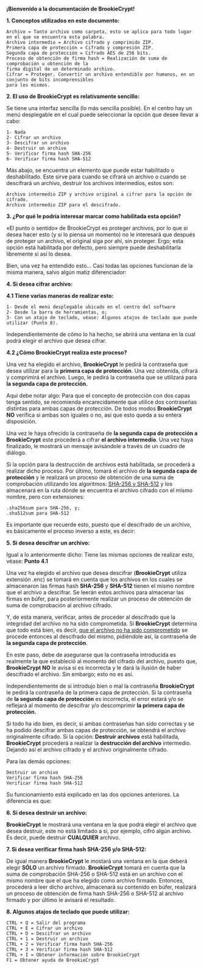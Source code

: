 **¡Bienvenido a la documentación de BrookieCrypt!**

**1. Conceptos utilizados en este documento:**
```
Archivo = Tanto archivo como carpeta, esto se aplica para todo lugar en el que se encuentra esta palabra.
Archivo intermedio = Archivo cifrado y comprimido ZIP.
Primera capa de protección = Cifrado y compresión ZIP.
Segunda capa de protección = Cifrado AES de 256 bits.
Proceso de obtención de firma hash = Realización de suma de comprobación u obtención de la
firma digital de un determinado archivo.
Cifrar = Proteger. Convertir un archivo entendible por humanos, en un conjunto de bits incomprensibles
para los mismos.
```

**2. El uso de BrookieCrypt es relativamente sencillo:**

Se tiene una interfaz sencilla (lo más sencilla posible).
En el centro hay un menú desplegable en el cual puede seleccionar la opción que desee llevar a cabo:
```
1- Nada
2- Cifrar un archivo
3- Descifrar un archivo
4- Destruir un archivo
5- Verificar firma hash SHA-256
6- Verificar firma hash SHA-512
```

Más abajo, se encuentra un elemento que puede estar habilitado o deshabilitado. Este sirve para cuando se
cifrará un archivo o cuando se descifrará un archivo, destruir los archivos intermedios, estos son:
```
Archivo intermedio ZIP y archivo original a cifrar para la opción de cifrado.
Archivo intermedio ZIP para el descifrado.
```

**3. ¿Por qué le podría interesar marcar como habilitada esta opción?**

«El punto o sentido» de BrookieCrypt es proteger archivos, por lo que si desea hacer esto (y si lo piensa un momento)
no le interesará que después de proteger un archivo, el original siga por ahí, sin proteger.
Ergo; esta opción está habilitada por defecto, pero siempre puede deshabilitarla libremente si así lo desea.

Bien, una vez ha entendido esto... Casi todas las opciones funcionan de la misma manera, salvo algún matiz diferenciador:

**4. Si desea cifrar archivo:**

**4.1 Tiene varias maneras de realizar esto:**
```
1- Desde el menú desplegable ubicado en el centro del software
2- Desde la barra de herramientas, o;
3- Con un atajo de teclado, véase: Algunos atajos de teclado que puede utilizar (Punto 8).
```

Independientemente de cómo lo ha hecho, se abrirá una ventana en la cual podrá elegir el archivo que desea cifrar.

**4.2 ¿Cómo BrookieCrypt realiza este proceso?**

Una vez ha elegido el archivo, **BrookieCrypt** le pedirá la contraseña que desea utilizar para la **primera capa de
protección**. Una vez obtenida, cifrará y comprimirá el archivo. Luego, le pedirá la contraseña que se utilizará 
para **la segunda capa de protección.**

Aquí debe notar algo: Para que el concepto de protección con dos capas tenga sentido, se recomienda encarecidamente
que utilice dos contraseñas distintas para ambas capas de protección. De todos modos **BrookieCrypt NO** verifica si
ambas son iguales o no, así que esto queda a su entera disposición.

Una vez le haya ofrecido la contraseña de **la segunda capa de protección a BrookieCrypt** este procederá a cifrar
**el archivo intermedio**. Una vez haya finalizado, le mostrará un mensaje avisándole  a través de un cuadro de diálogo.


Si la opción para la destrucción de archivos está habilitada, se procederá a realizar dicho proceso.
Por último, tomará el archivo de **la segunda capa de protección** y le realizará un proceso de obtención de una suma de
comprobación utilizando los algoritmos: [SHA-256 y SHA-512](https://es.wikipedia.org/wiki/SHA-2)
y los almacenará en la ruta dónde se encuentra el archivo cifrado con el mismo nombre, pero con extensiones:
```
.sha256sum para SHA-256, y;
.sha512sum para SHA-512
```
Es importante que recuerde esto, puesto que el descifrado de un archivo, es básicamente el proceso inverso a este, es decir:

**5. Si desea descifrar un archivo:**

Igual a lo anteriormente dicho: Tiene las mismas opciones de realizar esto, véase: **Punto 4.1**

Una vez ha elegido el archivo que desea descifrar (**BrookieCrypt** utiliza extensión .enc) se tomará en cuenta que los 
archivos en los cuales se almacenaron las firmas hash **SHA-256** y **SHA-512** tienen el mismo nombre que el archivo a 
descifrar. Se leerán estos archivos para almacenar las firmas en búfer, para posteriormente realizar un proceso de 
obtención de suma de comprobación al archivo cifrado.

Y, de esta manera, verificar, antes de proceder al descifrado que la integridad del archivo no ha sido comprometida.
Si **BrookieCrypt** determina que todo está bien, es decir, 
[que el archivo no ha sido comprometido](https://es.wikipedia.org/wiki/Funci%C3%B3n_hash)
se procede entonces al descifrado del mismo, pidiéndole así, la contraseña de **la segunda capa de protección**.

En este paso, debe de asegurarse que la contraseña introducida es realmente la que estableció al momento del cifrado del
archivo, puesto que, **BrookieCrypt NO** le avisa si es incorrecta y le dará la ilusión de haber descifrado el archivo.
Sin embargo; esto no es así.

Independientemente de si introdujo bien o mal la contraseña **BrookieCrypt** le pedirá la contraseña de la primera capa de protección. Si la contraseña de **la segunda capa de protección** es incorrecta, el error estará y/o se reflejará al momento 
de descifrar y/o descomprimir **la primera capa de protección.**

Si todo ha ido bien, es decir, si ambas contraseñas han sido correctas y se ha podido descifrar ambas capas de protección, 
se obtendrá el archivo originalmente cifrado. Si la opción: **Destruir archivos** está habilitada, **BrookieCrypt** procederá 
a realizar la **destrucción del archivo** intermedio. Dejando así el archivo cifrado y el archivo originalmente cifrado.

Para las demás opciones:
```
Destruir un archivo
Verificar firma hash SHA-256
Verificar firma hash SHA-512
```
Su funcionamiento está explicado en las dos opciones anteriores. La diferencia es que:

**6. Si desea destruir un archivo:**

**BrookieCrypt** le mostrará una ventana en la que podrá elegir el archivo que desea destruir, este no está limitado
a si, por ejemplo, cifró algún archivo. Es decir, puede destruir **CUALQUIER** archivo.

**7. Si desea verificar firma hash SHA-256 y/o SHA-512:**

De igual manera **BrookieCrypt** le mostará una ventana en la que deberá elegir **SÓLO** un archivo firmado. **BrookieCrypt**
tomará en cuenta que la suma de comprobación SHA-256 o SHA-512 está en un archivo con el mismo nombre que el que ha elegido
como archivo firmado. Entonces, procederá a leer dicho archivo, almacenará su contenido en búfer, realizará un proceso de
obtención de firma hash SHA-256 o SHA-512 al archivo firmado y por último le avisará el resultado.

**8. Algunos atajos de teclado que puede utilizar:**

```
CTRL + Q = Salir del programa
CTRL + E = Cifrar un archivo
CTRL + D = Descifrar un archivo
CTRL + 1 = Destruir un archivo
CTRL + 2 = Verificar firma hash SHA-256
CTRL + 3 = Verificar firma hash SHA-512
CTRL + I = Obtener información sobre BrookieCrypt
F1 = Obtener ayuda de BrookieCrypt
```
